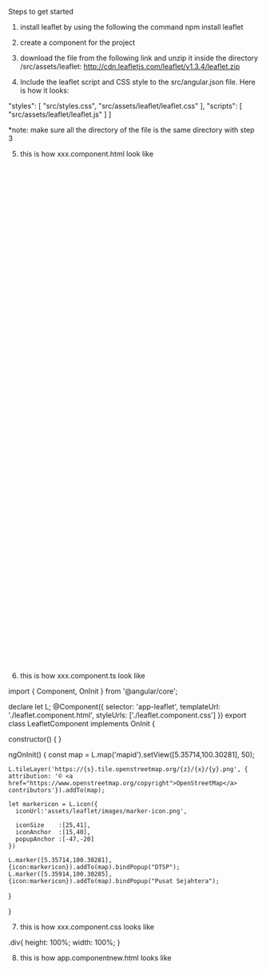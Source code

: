 Steps to get started

1. install leaflet by using the following the command
npm install leaflet

2. create a component for the project 

3. download the file from the following link and unzip it inside the directory /src/assets/leaflet: http://cdn.leafletjs.com/leaflet/v1.3.4/leaflet.zip

4. Include the leaflet script and CSS style to the src/angular.json file. Here is how it looks:

"styles": [
              "src/styles.css",
              "src/assets/leaflet/leaflet.css"
 ],
 "scripts": [
              "src/assets/leaflet/leaflet.js"
 ]           ]

*note: make sure all the directory of the file is the same directory with step 3

5. this is how xxx.component.html look like
<!DOCTYPE html>
<html lang="en">

<head>
<link rel="stylesheet" href="http://cdn.leafletjs.com/leaflet/v0.7.7/leaflet.css" />

<style>

#mapid { height: 1000px;
  width: 100% }

</style>

</head>

<body>

<div id="mapid"></div>

</body>

</html>

6. this is how xxx.component.ts look like

import { Component, OnInit } from '@angular/core';

declare let L;
@Component({
  selector: 'app-leaflet',
  templateUrl: './leaflet.component.html',
  styleUrls: ['./leaflet.component.css']
})
export class LeafletComponent implements OnInit {

  constructor() { }

  ngOnInit() {
    const map = L.map('mapid').setView([5.35714,100.30281], 50);

    L.tileLayer('https://{s}.tile.openstreetmap.org/{z}/{x}/{y}.png', {
    attribution: '© <a href="https://www.openstreetmap.org/copyright">OpenStreetMap</a> contributors'}).addTo(map);

    let markericon = L.icon({
      iconUrl:'assets/leaflet/images/marker-icon.png',

      iconSize    :[25,41],
      iconAnchor  :[15,40],
      popupAnchor :[-47,-20]
    })

    L.marker([5.35714,100.30281],{icon:markericon}).addTo(map).bindPopup("DTSP");
    L.marker([5.35914,100.30285],{icon:markericon}).addTo(map).bindPopup("Pusat Sejahtera");
  }

}

7. this is how xxx.component.css looks like

.div{
    height: 100%;
    width: 100%;
}

8. this is how app.componentnew.html looks like

<app-leaflet></app-leaflet>




